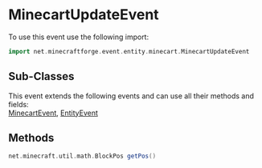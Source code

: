 # MinecartUpdateEvent

To use this event use the following import:
```groovy
import net.minecraftforge.event.entity.minecart.MinecartUpdateEvent
```

## Sub-Classes
This event extends the following events and can use all their methods and fields: <br>
[MinecartEvent](minecart_event.md), [EntityEvent](entity_event.md)

## Methods
```groovy
net.minecraft.util.math.BlockPos getPos()
```

